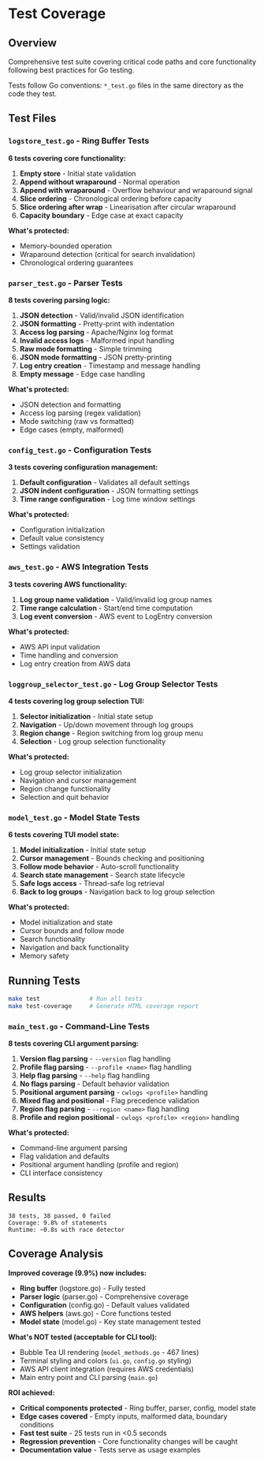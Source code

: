 # Test Coverage

## Overview

Comprehensive test suite covering critical code paths and core functionality following best practices for Go testing.

Tests follow Go conventions: `*_test.go` files in the same directory as the code they test.

## Test Files

### `logstore_test.go` - Ring Buffer Tests
**6 tests covering core functionality:**

1. **Empty store** - Initial state validation
2. **Append without wraparound** - Normal operation
3. **Append with wraparound** - Overflow behaviour and wraparound signal
4. **Slice ordering** - Chronological ordering before capacity
5. **Slice ordering after wrap** - Linearisation after circular wraparound
6. **Capacity boundary** - Edge case at exact capacity

**What's protected:**
- Memory-bounded operation
- Wraparound detection (critical for search invalidation)
- Chronological ordering guarantees

### `parser_test.go` - Parser Tests
**8 tests covering parsing logic:**

1. **JSON detection** - Valid/invalid JSON identification
2. **JSON formatting** - Pretty-print with indentation
3. **Access log parsing** - Apache/Nginx log format
4. **Invalid access logs** - Malformed input handling
5. **Raw mode formatting** - Simple trimming
6. **JSON mode formatting** - JSON pretty-printing
7. **Log entry creation** - Timestamp and message handling
8. **Empty message** - Edge case handling

**What's protected:**
- JSON detection and formatting
- Access log parsing (regex validation)
- Mode switching (raw vs formatted)
- Edge cases (empty, malformed)

### `config_test.go` - Configuration Tests
**3 tests covering configuration management:**

1. **Default configuration** - Validates all default settings
2. **JSON indent configuration** - JSON formatting settings
3. **Time range configuration** - Log time window settings

**What's protected:**
- Configuration initialization
- Default value consistency
- Settings validation

### `aws_test.go` - AWS Integration Tests
**3 tests covering AWS functionality:**

1. **Log group name validation** - Valid/invalid log group names
2. **Time range calculation** - Start/end time computation
3. **Log event conversion** - AWS event to LogEntry conversion

**What's protected:**
- AWS API input validation
- Time handling and conversion
- Log entry creation from AWS data

### `loggroup_selector_test.go` - Log Group Selector Tests
**4 tests covering log group selection TUI:**

1. **Selector initialization** - Initial state setup
2. **Navigation** - Up/down movement through log groups
3. **Region change** - Region switching from log group menu
4. **Selection** - Log group selection functionality

**What's protected:**
- Log group selector initialization
- Navigation and cursor management
- Region change functionality
- Selection and quit behavior

### `model_test.go` - Model State Tests
**6 tests covering TUI model state:**

1. **Model initialization** - Initial state setup
2. **Cursor management** - Bounds checking and positioning
3. **Follow mode behavior** - Auto-scroll functionality
4. **Search state management** - Search state lifecycle
5. **Safe logs access** - Thread-safe log retrieval
6. **Back to log groups** - Navigation back to log group selection

**What's protected:**
- Model initialization and state
- Cursor bounds and follow mode
- Search functionality
- Navigation and back functionality
- Memory safety

## Running Tests

```bash
make test              # Run all tests
make test-coverage     # Generate HTML coverage report
```

### `main_test.go` - Command-Line Tests
**8 tests covering CLI argument parsing:**

1. **Version flag parsing** - `--version` flag handling
2. **Profile flag parsing** - `--profile <name>` flag handling  
3. **Help flag parsing** - `--help` flag handling
4. **No flags parsing** - Default behavior validation
5. **Positional argument parsing** - `cwlogs <profile>` handling
6. **Mixed flag and positional** - Flag precedence validation
7. **Region flag parsing** - `--region <name>` flag handling
8. **Profile and region positional** - `cwlogs <profile> <region>` handling

**What's protected:**
- Command-line argument parsing
- Flag validation and defaults
- Positional argument handling (profile and region)
- CLI interface consistency

## Results

```
38 tests, 38 passed, 0 failed
Coverage: 9.8% of statements
Runtime: ~0.8s with race detector
```

## Coverage Analysis

**Improved coverage (9.9%) now includes:**
- **Ring buffer** (logstore.go) - Fully tested
- **Parser logic** (parser.go) - Comprehensive coverage
- **Configuration** (config.go) - Default values validated
- **AWS helpers** (aws.go) - Core functions tested
- **Model state** (model.go) - Key state management tested

**What's NOT tested (acceptable for CLI tool):**
- Bubble Tea UI rendering (`model_methods.go` - 467 lines)
- Terminal styling and colors (`ui.go`, `config.go` styling)
- AWS API client integration (requires AWS credentials)
- Main entry point and CLI parsing (`main.go`)

**ROI achieved:**
- **Critical components protected** - Ring buffer, parser, config, model state
- **Edge cases covered** - Empty inputs, malformed data, boundary conditions
- **Fast test suite** - 25 tests run in <0.5 seconds
- **Regression prevention** - Core functionality changes will be caught
- **Documentation value** - Tests serve as usage examples
